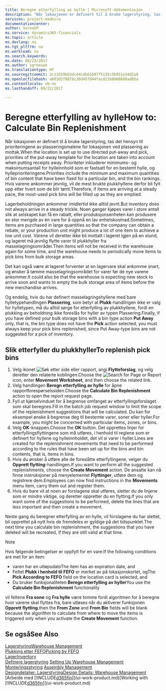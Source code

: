 ```yaml
---
title: Beregne etterfylling av hylle | Microsoft-dokumentasjon
description: "Når lokasjonen er definert til å bruke lagerstyring, tas det hensyn til prioriteringene av plasseringsmalene for lokasjonen ved plassering av mottak."
services: project-madeira
documentationcenter: 
author: SorenGP
ms.service: dynamics365-financials
ms.topic: article
ms.devlang: na
ms.tgt_pltfrm: na
ms.workload: na
ms.search.keywords: 
ms.date: 08/23/2017
ms.author: sgroespe
ms.translationtype: HT
ms.sourcegitcommit: 2c13559bb3dc44cdb61697f5135c5b931e34d2a8
ms.openlocfilehash: a683d2f88f8c30d457d44facd21b0068688ad05a
ms.contentlocale: nb-no
ms.lasthandoff: 09/22/2017

---
```

# <a name="how-to-calculate-bin-replenishment"></a><span data-ttu-id="426b5-103">Beregne etterfylling av hylle</span><span class="sxs-lookup"><span data-stu-id="426b5-103">How to: Calculate Bin Replenishment</span></span>
<span data-ttu-id="426b5-104">Når lokasjonen er definert til å bruke lagerstyring, tas det hensyn til prioriteringene av plasseringsmalene for lokasjonen ved plassering av mottak.</span><span class="sxs-lookup"><span data-stu-id="426b5-104">When the location is set up to use directed put-away and pick, priorities of the put-away template for the location are taken into account when putting receipts away.</span></span> <span data-ttu-id="426b5-105">Prioriteter inkluderer minimums- og maksimumsantall for hylleinnhold som er fastsatt for en bestemt hylle, og hylleprioriteringene.</span><span class="sxs-lookup"><span data-stu-id="426b5-105">Priorities include the minimum and maximum quantities of bin content that have been fixed for a particular bin, and the bin rankings.</span></span> <span data-ttu-id="426b5-106">Hvis varene ankommer jevnlig, vil de mest brukte plukkhyllene derfor bli fylt opp etter hvert som de blir tømt.</span><span class="sxs-lookup"><span data-stu-id="426b5-106">Therefore, if items are arriving at a steady pace, the most-used pick bins will be filled up as they are emptied.</span></span>  

<span data-ttu-id="426b5-107">Lagerbeholdningen ankommer imidlertid ikke alltid jevnt.</span><span class="sxs-lookup"><span data-stu-id="426b5-107">But inventory does not always arrive in a steady trickle.</span></span> <span data-ttu-id="426b5-108">Noen ganger kjøpes varer i store antall slik at selskapet kan få en rabatt, eller produksjonsenheten kan produsere en stor mengde av én vare for å oppnå en lav enhetskostnad.</span><span class="sxs-lookup"><span data-stu-id="426b5-108">Sometimes, items are purchased in large quantities so that the company can obtain a rebate, or your production unit might produce a lot of one item to achieve a low unit cost.</span></span> <span data-ttu-id="426b5-109">Varene vil deretter ikke bli mottatt i lageret igjen på en stund, og lageret må jevnlig flytte varer til plukkhyller fra masselagringsområder.</span><span class="sxs-lookup"><span data-stu-id="426b5-109">Then items will not be received in the warehouse again for some time, and the warehouse needs to periodically move items to pick bins from bulk storage areas.</span></span>  

<span data-ttu-id="426b5-110">Det kan også være at lageret forventer at en lagervare skal ankomme snart, og ønsker å tømme masselagringsområdet for varer før de nye varene ankommer.</span><span class="sxs-lookup"><span data-stu-id="426b5-110">It could also be that the warehouse is expecting new stock to arrive soon and wants to empty the bulk storage area of items before the new merchandise arrives.</span></span>  

<span data-ttu-id="426b5-111">Og endelig, hvis du har definert masselagringshyllene med bare hylletypehandlingen **Plassering**, som betyr at **Plukk**-handlingen ikke er valg for hylletypen, må du alltid sørge for etterfylling av plukkhyllene, fordi en plukking av beholdning ikke foreslås for hyller av typen Plassering.</span><span class="sxs-lookup"><span data-stu-id="426b5-111">Finally, if you have defined your bulk storage bins with a bin type action **Put Away** only, that is, the bin type does not have the **Pick** action selected, you must always keep your pick bins replenished, since Put Away-type bins are not suggested for a pick of inventory.</span></span>  

## <a name="to-replenish-pick-bins"></a><span data-ttu-id="426b5-112">Slik etterfyller du plukkhyller</span><span class="sxs-lookup"><span data-stu-id="426b5-112">To replenish pick bins</span></span>  
1.  <span data-ttu-id="426b5-113">Velg ikonet ![Søk etter side eller rapport](media/ui-search/search_small.png "Ikonet Søk etter side eller rapport"), angi **Flytteforslag**, og velg deretter den relaterte koblingen.</span><span class="sxs-lookup"><span data-stu-id="426b5-113">Choose the ![Search for Page or Report](media/ui-search/search_small.png "Search for Page or Report icon") icon, enter **Movement Worksheet**, and then choose the related link.</span></span>  
2.  <span data-ttu-id="426b5-114">Velg handlingen **Beregn etterfylling av hylle** for åpne rapportforespørselssiden.</span><span class="sxs-lookup"><span data-stu-id="426b5-114">Choose the **Calculate Bin Replenishment** action to open the report request page.</span></span>  
3.  <span data-ttu-id="426b5-115">Fyll ut kjørselvinduet for å begrense omfanget av etterfyllingsforslaget som skal beregnes.</span><span class="sxs-lookup"><span data-stu-id="426b5-115">Fill in the batch job request window to limit the scope of the replenishment suggestions that will be calculated.</span></span> <span data-ttu-id="426b5-116">Du kan for eksempel ønske å begrense deg til bestemte varer, soner eller hyller.</span><span class="sxs-lookup"><span data-stu-id="426b5-116">For example, you might be concerned with particular items, zones, or bins.</span></span>  
4.  <span data-ttu-id="426b5-117">Velg **OK**-knappen.</span><span class="sxs-lookup"><span data-stu-id="426b5-117">Choose the **OK** button.</span></span> <span data-ttu-id="426b5-118">Det opprettes linjer for etterfyllingsflyttingene som må utføres, i henhold til reglene som er definert for hyllene og hylleinnholdet, det vil si varer i hyller.</span><span class="sxs-lookup"><span data-stu-id="426b5-118">Lines are created for the replenishment movements that need to be performed according to the rules that have been set up for the bins and bin contents, that is, items in bins.</span></span>  
5.  <span data-ttu-id="426b5-119">Hvis du ønsker å utføre alle de foreslåtte etterfyllingene, velger du **Opprett flytting**-handlingen.</span><span class="sxs-lookup"><span data-stu-id="426b5-119">If you want to perform all the suggested replenishments, choose the **Create Movement** action.</span></span> <span data-ttu-id="426b5-120">De ansatte kan nå finne instruksjoner på menyelementet **Flyttinger**, utføre dem og registrere dem.</span><span class="sxs-lookup"><span data-stu-id="426b5-120">Employees can now find instructions in the **Movements** menu item, carry them out and register them.</span></span>  
6.  <span data-ttu-id="426b5-121">Hvis du bare vil at noen av forslagene skal utføres, sletter du de linjene som er mindre viktige, og deretter oppretter du en flytting.</span><span class="sxs-lookup"><span data-stu-id="426b5-121">If you only want some of the suggestions to be performed, delete the lines that are less important and then create a movement.</span></span>  

<span data-ttu-id="426b5-122">Neste gang du beregner etterfylling av en hylle, vil forslagene du har slettet, bli opprettet på nytt hvis de fremdeles er gyldige på det tidspunktet.</span><span class="sxs-lookup"><span data-stu-id="426b5-122">The next time you calculate bin replenishment, the suggestions that you have deleted will be recreated, if they are still valid at that time.</span></span>  

> [!NOTE]  
>  <span data-ttu-id="426b5-123">Hvis følgende betingelser er oppfylt for en vare:</span><span class="sxs-lookup"><span data-stu-id="426b5-123">If the following conditions are met for an item:</span></span>  
>   
>  -   <span data-ttu-id="426b5-124">varen har en utløpsdato</span><span class="sxs-lookup"><span data-stu-id="426b5-124">The item has an expiration date, and</span></span>  
> -   <span data-ttu-id="426b5-125">Feltet **Plukk i henhold til FEFO** er merket av på lokasjonskortet, og</span><span class="sxs-lookup"><span data-stu-id="426b5-125">The **Pick According to FEFO** field on the location card is selected, and</span></span>  
> -   <span data-ttu-id="426b5-126">Du bruker funksjonaliteten **Beregn etterfylling av hyller**</span><span class="sxs-lookup"><span data-stu-id="426b5-126">You use the **Calculate Bin Replenishment** functionality</span></span>  
>   
>  <span data-ttu-id="426b5-127">vil feltene **Fra sone** og **Fra hylle** være tomme fordi algoritmen for å beregne hvor varene skal flyttes fra, bare utløses når du aktiverer funksjonen **Opprett flytting**.</span><span class="sxs-lookup"><span data-stu-id="426b5-127">then the **From Zone** and **From Bin** fields will be blank because the algorithm to calculate from where to move the items is triggered only when you activate the **Create Movement** function.</span></span>  

## <a name="see-also"></a><span data-ttu-id="426b5-128">Se også</span><span class="sxs-lookup"><span data-stu-id="426b5-128">See Also</span></span>  
[<span data-ttu-id="426b5-129">Lagerstyring</span><span class="sxs-lookup"><span data-stu-id="426b5-129">Warehouse Management</span></span>](warehouse-manage-warehouse.md)  
[<span data-ttu-id="426b5-130">Plukking etter FEFO</span><span class="sxs-lookup"><span data-stu-id="426b5-130">Picking by FEFO</span></span>](warehouse-picking-by-fefo.md)  
[<span data-ttu-id="426b5-131">Lager</span><span class="sxs-lookup"><span data-stu-id="426b5-131">Inventory</span></span>](inventory-manage-inventory.md)  
<span data-ttu-id="426b5-132">[Definere lagerstyring](warehouse-setup-warehouse.md)   </span><span class="sxs-lookup"><span data-stu-id="426b5-132">[Setting Up Warehouse Management](warehouse-setup-warehouse.md)   </span></span>  
<span data-ttu-id="426b5-133">[Monteringsstyring](assembly-assemble-items.md)  </span><span class="sxs-lookup"><span data-stu-id="426b5-133">[Assembly Management](assembly-assemble-items.md)  </span></span>  
[<span data-ttu-id="426b5-134">Designdetaljer: Lagerstyring</span><span class="sxs-lookup"><span data-stu-id="426b5-134">Design Details: Warehouse Management</span></span>](design-details-warehouse-management.md)  
<span data-ttu-id="426b5-135">[Arbeide med [!INCLUDE[d365fin](includes/d365fin_md.md)]](ui-work-product.md)</span><span class="sxs-lookup"><span data-stu-id="426b5-135">[Working with [!INCLUDE[d365fin](includes/d365fin_md.md)]](ui-work-product.md)</span></span>

